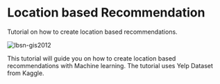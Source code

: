 # Location based Recommendation
Tutorial on how to create location based recommendations. 

![lbsn-gis2012](https://user-images.githubusercontent.com/5683278/62425120-a7be4800-b6d7-11e9-9ab5-c4edf28748bb.jpg)


This tutorial will guide you on how to create location based recommendations with Machine learning. The tutorial uses Yelp Dataset from Kaggle. 


